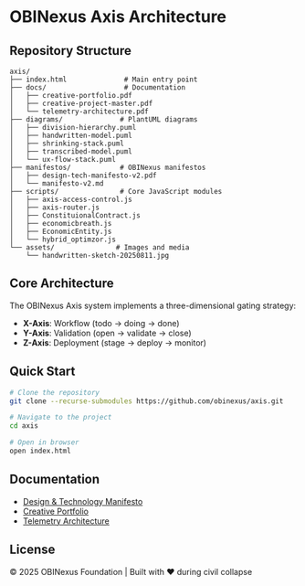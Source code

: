 # OBINexus Axis Architecture

## Repository Structure

```
axis/
├── index.html              # Main entry point
├── docs/                   # Documentation
│   ├── creative-portfolio.pdf
│   ├── creative-project-master.pdf
│   └── telemetry-architecture.pdf
├── diagrams/              # PlantUML diagrams
│   ├── division-hierarchy.puml
│   ├── handwritten-model.puml
│   ├── shrinking-stack.puml
│   ├── transcribed-model.puml
│   └── ux-flow-stack.puml
├── manifestos/            # OBINexus manifestos
│   ├── design-tech-manifesto-v2.pdf
│   └── manifesto-v2.md
├── scripts/               # Core JavaScript modules
│   ├── axis-access-control.js
│   ├── axis-router.js
│   ├── ConstituionalContract.js
│   ├── economicbreath.js
│   ├── EconomicEntity.js
│   └── hybrid_optimzor.js
└── assets/               # Images and media
    └── handwritten-sketch-20250811.jpg
```

## Core Architecture

The OBINexus Axis system implements a three-dimensional gating strategy:

- **X-Axis**: Workflow (todo → doing → done)
- **Y-Axis**: Validation (open → validate → close)
- **Z-Axis**: Deployment (stage → deploy → monitor)

## Quick Start

```bash
# Clone the repository
git clone --recurse-submodules https://github.com/obinexus/axis.git

# Navigate to the project
cd axis

# Open in browser
open index.html
```

## Documentation

- [Design & Technology Manifesto](manifestos/design-tech-manifesto-v2.pdf)
- [Creative Portfolio](docs/creative-portfolio.pdf)
- [Telemetry Architecture](docs/telemetry-architecture.pdf)

## License

© 2025 OBINexus Foundation | Built with ❤️ during civil collapse
